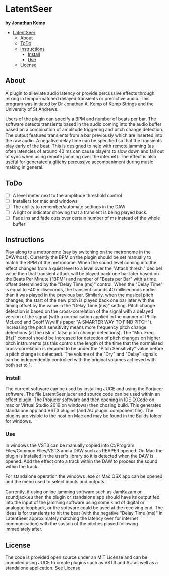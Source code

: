 # LatentSeer
**by Jonathan Kemp**

- [LatentSeer](#latentseer)
	- [About](#about)
	- [ToDo](#todo)
	- [Instructions](#instructions)
		- [Install](#install)
		- [Use](#use)
	- [License](#license)

## About

A plugin to alleviate audio latency or provide percussive effects through mixing in tempo-matched delayed transients or predictive audio. This program was initiated by Dr Jonathan A. Kemp of Kemp Strings and the University of St Andrews.

Users of the plugin can specify a BPM and number of beats per bar. The software detects transients based in the audio coming into the audio buffer based on a combination of amplitude triggering and pitch change detection. The output features transients from a bar previously which are inserted into the raw audio. A negative delay time can be specified so that the transients play early of the beat. This is designed to help with remote jamming (as often latencies of around 40 ms can cause players to slow down and fall out of sync when using remote jamming over the internet). The effect is also useful for generated a glitchy percussive accompaniment during music making in general.

## ToDo

- [ ] A level meter next to the amplitude threshold control
- [ ] Installers for mac and windows
- [ ] The ability to remember/automate settings in the DAW
- [ ] A light or indicator showing that a transient is being played back.
- [ ] Fade ins and fade outs over certain number of ms instead of the whole buffer

## Instructions

Play along to a metronome (say by switching on the metronome in the DAW/host). Currently the BPM on the plugin should be set manually to match the BPM of the metronome. When the sound level coming into the effect changes from a quiet level to a level over the "Attach thresh." decibel value then that transient attack will be played back one bar later based on the Beats Per Minute ("BPM") and number of "Beats per Bar" with a time offset determined by the "Delay Time (ms)" control. When the "Delay Time" is equal to -40 milliseconds, the transient sounds 40 milliseconds earlier than it was played in the previous bar. Similarly, when the musical pitch changes, the start of the new pitch is played back one bar later with the timing offset by the value in the "Delay Time (ms)" setting. Pitch change detection is based on the cross-correlation of the signal with a delayed version of the signal (with a normalisation applied in the manner of Philip McLeod and Geoff Wyvill's paper "A SMARTER WAY TO FIND PITCH"). Increasing the pitch sensitivity means more frequency pitch change detections (at the risk of false pitch change detections). The "Min. Freq. (Hz)" control should be increased for detection of pitch changes on higher pitch instruments (as this controls the length of the time that the normalised cross-correlation is required to be under the "Pitch Sensitivity" value before a pitch change is detected). The volume of the "Dry" and "Delay" signals can be independently controlled with the original volumes achieved with both set to 1.

### Install

The current software can be used by installing JUCE and using the Porjucer software. The file LatentSeer.jucer and source code can be used within an effect plugin. The Projucer software and then opening in IDE (XCode on mac or Virtual Studio 2019 on windows) then chosing build. This generates standalone app and VST3 plugins (and AU plugin .component file). The plugins are visible to the host on Mac and may be found in the Builds folder for windows.

### Use

In windows the VST3 can be manually copied into C:/Program Files/Common FIles/VST3 and a DAW such as REAPER opened. On Mac the plugin is installed in the user's library so it is detected when the DAW is opened. Add the effect onto a track within the DAW to process the sound within the track. 

For standalone operation the windows .exe or Mac OSX app can be opened and the menu used to select inputs and outputs.

Currently, if using online jamming software such as JamKazam or soundjack.eu then the plugin or standalone app should have its output fed into the input of the jamming software using some kind of digital or analogue loopback, or the software could be used at the receiving end. The ideas is for transients to hit the beat (with the negative "Delay Time (ms)" in LatentSeer approximately matching the latency over for internet communication) with the sustain of the pitches played following immediately after.

## License

The code is provided open source under an MIT License and can be compiled using JUCE to create plugins such as VST3 and AU as well as a standalone application. [See License](./LICENSE)
